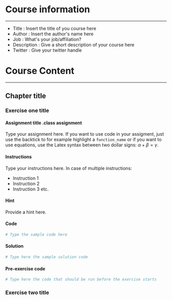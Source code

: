 # Course information
***
* Title       : Insert the title of you course here
* Author      : Insert the author's name here
* Job         : What's your job/affiliation?
* Description : Give a short description of your course here
* Twitter     : Give your twitter handle 

# Course Content
***

## Chapter title 

### Exercise one title 

#### Assignment title .class assignment

Type your assignment here. If you want to use code in your assigment, just use the backtick to for example highlight a `function_name` or if you want to use equations, use the Latex syntax between two dollar signs: $\alpha+\beta=\gamma$. 

#### Instructions
Type your instructions here. In case of multiple instructions:
  - Instruction 1
  - Instruction 2
  - Instruction 3 etc.

#### Hint
Provide a hint here.

#### Code

```r
# Type the sample code here
```


#### Solution

```r
# Type here the sample solution code
```


#### Pre-exercise code

```r
# Type here the code that should be run before the exercise starts
```


### Exercise two title 




